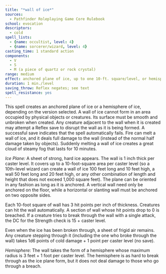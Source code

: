 ```yaml
---
title: "*wall of ice*"
sources:
  - Pathfinder Roleplaying Game Core Rulebook
school: evocation
descriptors:
  - cold
spell_lists:
  - {name: occultist, level: 4}
  - {name: sorcerer/wizard, level: 4}
casting_time: 1 standard action
components:
  - V
  - S
  - M (a piece of quartz or rock crystal)
range: medium
effect: anchored plane of ice, up to one 10-ft. square/level, or hemisphere of ice with a radius of up to 3 ft. + 1 ft./level
duration: 1 min./level
saving_throw: Reflex negates; see text
spell_resistance: yes
---
```


This spell creates an anchored plane of ice or a hemisphere of ice, depending on the version selected. A wall of ice cannot form in an area occupied by physical objects or creatures. Its surface must be smooth and unbroken when created. Any creature adjacent to the wall when it is created may attempt a Reflex save to disrupt the wall as it is being formed. A successful save indicates that the spell automatically fails. Fire can melt a wall of ice, and it deals full damage to the wall (instead of the normal half damage taken by objects). Suddenly melting a wall of ice creates a great cloud of steamy fog that lasts for 10 minutes.

*Ice Plane:* A sheet of strong, hard ice appears. The wall is 1 inch thick per caster level. It covers up to a 10-foot-square area per caster level (so a 10th-level wizard can create a wall of ice 100 feet long and 10 feet high, a wall 50 feet long and 20 feet high, or any other combination of length and height that does not exceed 1,000 square feet). The plane can be oriented in any fashion as long as it is anchored. A vertical wall need only be anchored on the floor, while a horizontal or slanting wall must be anchored on two opposite sides.

Each 10-foot square of wall has 3 hit points per inch of thickness. Creatures can hit the wall automatically. A section of wall whose hit points drop to 0 is breached. If a creature tries to break through the wall with a single attack, the DC for the Strength check is 15 + caster level.

Even when the ice has been broken through, a sheet of frigid air remains. Any creature stepping through it (including the one who broke through the wall) takes 1d6 points of cold damage + 1 point per caster level (no save).

*Hemisphere:* The wall takes the form of a hemisphere whose maximum radius is 3 feet + 1 foot per caster level. The hemisphere is as hard to break through as the ice plane form, but it does not deal damage to those who go through a breach.


